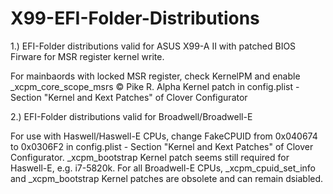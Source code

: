 # X99-EFI-Folder-Distributions

1.) EFI-Folder distributions valid for ASUS X99-A II with patched BIOS Firware for MSR register kernel write. 

For mainbaords with locked MSR register, check KernelPM and enable _xcpm_core_scope_msrs © Pike R. Alpha Kernel patch in config.plist - Section "Kernel and Kext Patches" of Clover Configurator 

2.) EFI-Folder distributions valid for Broadwell/Broadwell-E

For use with Haswell/Haswell-E CPUs, change FakeCPUID from 0x040674 to 0x0306F2 in config.plist - Section "Kernel and Kext Patches" of Clover Configurator. _xcpm_bootstrap Kernel patch seems still required for Haswell-E, e.g. i7-5820k. For all Broadwell-E CPUs, _xcpm_cpuid_set_info and _xcpm_bootstrap Kernel patches are obsolete and can remain dsiabled.  

